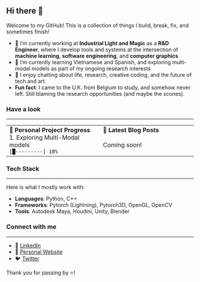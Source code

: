 ## Hi there 👋
Welcome to my GitHub! This is a collection of things I build, break, fix, and sometimes finish! 

- 🔭 I’m currently working at **Industrial Light and Magic** as a **R&D Engineer**, where I develop tools and systems at the intersection of **machine learning**, **software engineering**, and **computer graphics**
- 🌱 I’m currently learning Vietnamese and Spanish, and exploring multi-modal models as part of my ongoing research interests
- 💬 I enjoy chatting about life, research, creative coding, and the future of tech and art.
- **Fun fact**: I came to the U.K. from Belgium to study, and somehow never left. Still blaming the research opportunities (and maybe the scones).

### Have a look
---
<table style="width: 100%;">
  <tr>
    <td valign="top" width="50%">
      <strong>🚀 Personal Project Progress</strong><br>
      1. Exploring Multi-Modal models<br>
      <code>[█---------] 10%</code>
    </td>
    <td valign="top" width="50%">
      <strong>📕 Latest Blog Posts</strong><br><br>
      Coming soon!
    </td>
  </tr>
</table>

### Tech Stack
---
Here is what I mostly work with: 
- **Languages**: Python, C++
- **Frameworks**: Pytorch (Lightning), Pytorch3D, OpenGL, OpenCV
- **Tools**: Autodesk Maya, Houdini, Unity, Blender

### Connect with me 
---
- 💼 [LinkedIn](www.linkedin.com/in/moira-shooter-301107150)  
- 🧪 [Personal Website](https://mshooter.github.io)  
- 🐦 [Twitter](https://x.com/moira_shooter)  

Thank you for passing by ⭐! 

